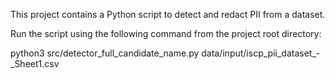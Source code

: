 This project contains a Python script to detect and redact PII from a dataset.

Run the script using the following command from the project root directory:

python3 src/detector_full_candidate_name.py data/input/iscp_pii_dataset_-_Sheet1.csv

